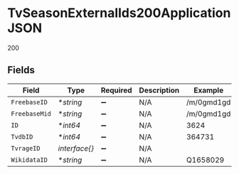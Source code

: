# TvSeasonExternalIds200ApplicationJSON

200


## Fields

| Field              | Type               | Required           | Description        | Example            |
| ------------------ | ------------------ | ------------------ | ------------------ | ------------------ |
| `FreebaseID`       | **string*          | :heavy_minus_sign: | N/A                | /m/0gmd1gd         |
| `FreebaseMid`      | **string*          | :heavy_minus_sign: | N/A                | /m/0gmd1gd         |
| `ID`               | **int64*           | :heavy_minus_sign: | N/A                | 3624               |
| `TvdbID`           | **int64*           | :heavy_minus_sign: | N/A                | 364731             |
| `TvrageID`         | *interface{}*      | :heavy_minus_sign: | N/A                |                    |
| `WikidataID`       | **string*          | :heavy_minus_sign: | N/A                | Q1658029           |